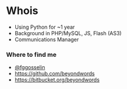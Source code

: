 
# Whois

* Using Python for ~1 year
* Background in PHP/MySQL, JS, Flash (AS3)
* Communications Manager

### Where to find me
* [@fggosselin](http://twitter.com/#!/fggosselin "Follow fggosselin on Twitter")
* <https://github.com/beyondwords>
* <https://bitbucket.org/beyondwords>







